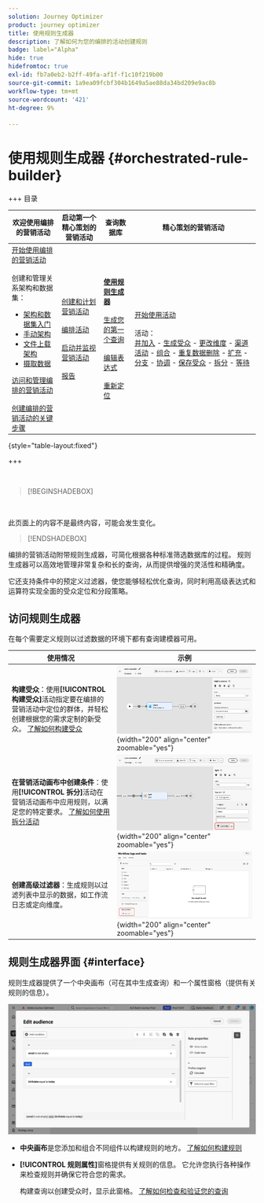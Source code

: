 ```yaml
---
solution: Journey Optimizer
product: journey optimizer
title: 使用规则生成器
description: 了解如何为您的编排的活动创建规则
badge: label="Alpha"
hide: true
hidefromtoc: true
exl-id: fb7a0eb2-b2ff-49fa-af1f-f1c10f219b00
source-git-commit: 1a9ea09fcbf304b1649a5ae88da34bd209e9ac8b
workflow-type: tm+mt
source-wordcount: '421'
ht-degree: 9%

---
```



# 使用规则生成器 {#orchestrated-rule-builder}

+++ 目录

| 欢迎使用编排的营销活动 | 启动第一个精心策划的营销活动 | 查询数据库 | 精心策划的营销活动 |
|---|---|---|---|
| [开始使用编排的营销活动](gs-orchestrated-campaigns.md)<br/><br/>创建和管理关系架构和数据集：</br> <ul><li>[架构和数据集入门](gs-schemas.md)</li><li>[手动架构](manual-schema.md)</li><li>[文件上载架构](file-upload-schema.md)</li><li>[摄取数据](ingest-data.md)</li></ul>[访问和管理编排的营销活动](access-manage-orchestrated-campaigns.md)<br/><br/>[创建编排的营销活动的关键步骤](gs-campaign-creation.md) | [创建和计划营销活动](create-orchestrated-campaign.md)<br/><br/>[编排活动](orchestrate-activities.md)<br/><br/>[启动并监视营销活动](start-monitor-campaigns.md)<br/><br/>[报告](reporting-campaigns.md) | <b>[使用规则生成器](orchestrated-rule-builder.md)</b><br/><br/>[生成您的第一个查询](build-query.md)<br/><br/>[编辑表达式](edit-expressions.md)<br/><br/>[重新定位](retarget.md) | [开始使用活动](activities/about-activities.md)<br/><br/>活动：<br/>[并加入](activities/and-join.md) - [生成受众](activities/build-audience.md) - [更改维度](activities/change-dimension.md) - [渠道活动](activities/channels.md) - [组合](activities/combine.md) - [重复数据删除](activities/deduplication.md) - [扩充](activities/enrichment.md) - [分支](activities/fork.md) - [协调](activities/reconciliation.md) - [保存受众](activities/save-audience.md) - [拆分](activities/split.md) - [等待](activities/wait.md) |

{style="table-layout:fixed"}

+++

<br/>

>[!BEGINSHADEBOX]

</br>

此页面上的内容不是最终内容，可能会发生变化。

>[!ENDSHADEBOX]

编排的营销活动附带规则生成器，可简化根据各种标准筛选数据库的过程。 规则生成器可以高效地管理非常复杂和长的查询，从而提供增强的灵活性和精确度。

它还支持条件中的预定义过滤器，使您能够轻松优化查询，同时利用高级表达式和运算符实现全面的受众定位和分段策略。

## 访问规则生成器

在每个需要定义规则以过滤数据的环境下都有查询建模器可用。

| 使用情况 | 示例 |
|  ---  |  ---  |
| **构建受众**：使用&#x200B;**[!UICONTROL 构建受众]**&#x200B;活动指定要在编排的营销活动中定位的群体，并轻松创建根据您的需求定制的新受众。 [了解如何构建受众](../orchestrated/activities/build-audience.md) | ![显示如何访问受众创建界面的图像](assets/query-access-audience.png){width="200" align="center" zoomable="yes"} |
| **在营销活动画布中创建条件**：使用&#x200B;**[!UICONTROL 拆分]**&#x200B;活动在营销活动画布中应用规则，以满足您的特定要求。 [了解如何使用拆分活动](../orchestrated/activities/split.md) | ![显示如何访问工作流自定义选项的图像](assets/query-access-split.png){width="200" align="center" zoomable="yes"} |
| **创建高级过滤器**：生成规则以过滤列表中显示的数据，如工作流日志或定向维度。 | ![显示如何自定义列表过滤器的图像](assets/query-access-advanced-filters.png){width="200" align="center" zoomable="yes"} |

## 规则生成器界面 {#interface}

规则生成器提供了一个中央画布（可在其中生成查询）和一个属性窗格（提供有关规则的信息）。

![显示规则生成器界面的图像](assets/rule-builder-interface.png)

* **中央画布**&#x200B;是您添加和组合不同组件以构建规则的地方。 [了解如何构建规则](../orchestrated/build-query.md)

* **[!UICONTROL 规则属性]**&#x200B;窗格提供有关规则的信息。 它允许您执行各种操作来检查规则并确保它符合您的需求。

  构建查询以创建受众时，显示此窗格。 [了解如何检查和验证您的查询](build-query.md#check-and-validate-your-query)
